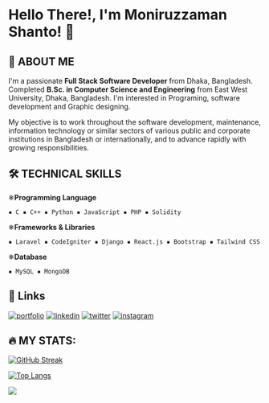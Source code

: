 # Hello There!, I'm Moniruzzaman Shanto! 👋

## 🚀 ABOUT ME
I'm a passionate **Full Stack Software Developer** from Dhaka, Bangladesh. Completed **B.Sc. in Computer Science and Engineering** from East West University, Dhaka, Bangladesh. I'm interested in Programing, software development and Graphic designing.

My objective is to work throughout the software development, maintenance, information technology or similar sectors of various public and corporate institutions in Bangladesh or internationally, and to advance rapidly with growing responsibilities.

## 🛠 TECHNICAL SKILLS
❄**Programming Language**

    ▪ C ▪ C++ ▪ Python ▪ JavaScript ▪ PHP ▪ Solidity

❄**Frameworks & Libraries**

    ▪ Laravel ▪ CodeIgniter ▪ Django ▪ React.js ▪ Bootstrap ▪ Tailwind CSS

❄**Database**

    ▪ MySQL ▪ MongoDB
 
## 🔗 Links
[![portfolio](https://img.shields.io/badge/my_portfolio-blueviolet?style=for-the-badge&logo=ko-fi&logoColor=white)](https://mzshanto.epizy.com)
[![linkedin](https://img.shields.io/badge/linkedin-0A66C2?style=for-the-badge&logo=linkedin&logoColor=white)](https://www.linkedin.com/in/mzshanto1234)
[![twitter](https://img.shields.io/badge/twitter-1DA1F2?style=for-the-badge&logo=twitter&logoColor=white)](https://twitter.com/mzshanto)
[![instagram](https://img.shields.io/badge/Instagram-red?style=for-the-badge&logo=Instagram&logoColor=white)](https://www.instagram.com/shaantoo_/)

## &#128293; MY STATS:
[![GitHub Streak](http://github-readme-streak-stats.herokuapp.com?user=Shanto75&theme=dark&background=000000)](https://git.io/streak-stats)

[![Top Langs](https://github-readme-stats.vercel.app/api/top-langs/?username=Shanto75&layout=compact&theme=vision-friendly-dark)](https://github.com/anuraghazra/github-readme-stats)

[![](https://visitcount.itsvg.in/api?id=Shanto75&label=Profile%20Views&pretty=true)](https://visitcount.itsvg.in)
